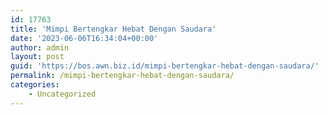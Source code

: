 ```yaml
---
id: 17763
title: 'Mimpi Bertengkar Hebat Dengan Saudara'
date: '2023-06-06T16:34:04+00:00'
author: admin
layout: post
guid: 'https://bos.awn.biz.id/mimpi-bertengkar-hebat-dengan-saudara/'
permalink: /mimpi-bertengkar-hebat-dengan-saudara/
categories:
    - Uncategorized
---
```


